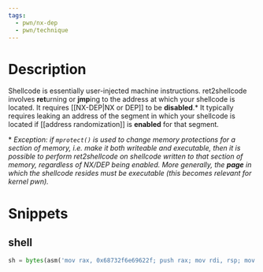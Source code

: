 ```yaml
---
tags:
  - pwn/nx-dep
  - pwn/technique
---
```

# Description
Shellcode is essentially user-injected machine instructions. ret2shellcode involves **ret**urning or **jmp**ing to the address at which your shellcode is located. It requires [[NX-DEP|NX or DEP]] to be **disabled**.\* It typically requires leaking an address of the segment in which your shellcode is located if [[address randomization]] is **enabled** for that segment.

\* *Exception: if `mprotect()` is used to change memory protections for a section of memory, i.e. make it both writeable and executable, then it is possible to perform ret2shellcode on shellcode written to that section of memory, regardless of NX/DEP being enabled. More generally, the **page** in which the shellcode resides must be executable (this becomes relevant for kernel pwn).*
# Snippets
## shell
```py
sh = bytes(asm('mov rax, 0x68732f6e69622f; push rax; mov rdi, rsp; mov rsi, 0; mov rdx, 0; mov rax, SYS_execve; syscall;'))
```